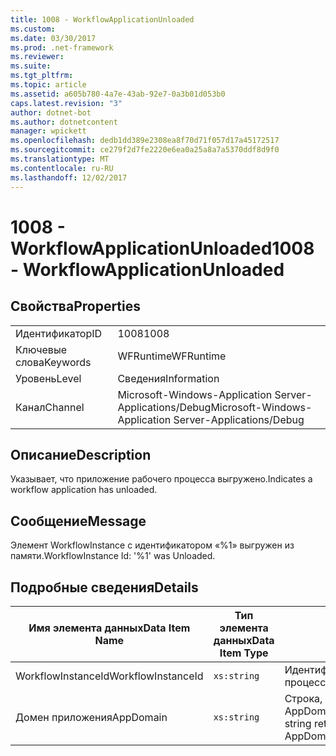 ```yaml
---
title: 1008 - WorkflowApplicationUnloaded
ms.custom: 
ms.date: 03/30/2017
ms.prod: .net-framework
ms.reviewer: 
ms.suite: 
ms.tgt_pltfrm: 
ms.topic: article
ms.assetid: a605b780-4a7e-43ab-92e7-0a3b01d053b0
caps.latest.revision: "3"
author: dotnet-bot
ms.author: dotnetcontent
manager: wpickett
ms.openlocfilehash: dedb1dd389e2308ea8f70d71f057d17a45172517
ms.sourcegitcommit: ce279f2d7fe2220e6ea0a25a8a7a5370ddf8d9f0
ms.translationtype: MT
ms.contentlocale: ru-RU
ms.lasthandoff: 12/02/2017
---
```

# <a name="1008---workflowapplicationunloaded"></a><span data-ttu-id="30adf-102">1008 - WorkflowApplicationUnloaded</span><span class="sxs-lookup"><span data-stu-id="30adf-102">1008 - WorkflowApplicationUnloaded</span></span>
## <a name="properties"></a><span data-ttu-id="30adf-103">Свойства</span><span class="sxs-lookup"><span data-stu-id="30adf-103">Properties</span></span>  
  
|||  
|-|-|  
|<span data-ttu-id="30adf-104">Идентификатор</span><span class="sxs-lookup"><span data-stu-id="30adf-104">ID</span></span>|<span data-ttu-id="30adf-105">1008</span><span class="sxs-lookup"><span data-stu-id="30adf-105">1008</span></span>|  
|<span data-ttu-id="30adf-106">Ключевые слова</span><span class="sxs-lookup"><span data-stu-id="30adf-106">Keywords</span></span>|<span data-ttu-id="30adf-107">WFRuntime</span><span class="sxs-lookup"><span data-stu-id="30adf-107">WFRuntime</span></span>|  
|<span data-ttu-id="30adf-108">Уровень</span><span class="sxs-lookup"><span data-stu-id="30adf-108">Level</span></span>|<span data-ttu-id="30adf-109">Сведения</span><span class="sxs-lookup"><span data-stu-id="30adf-109">Information</span></span>|  
|<span data-ttu-id="30adf-110">Канал</span><span class="sxs-lookup"><span data-stu-id="30adf-110">Channel</span></span>|<span data-ttu-id="30adf-111">Microsoft-Windows-Application Server-Applications/Debug</span><span class="sxs-lookup"><span data-stu-id="30adf-111">Microsoft-Windows-Application Server-Applications/Debug</span></span>|  
  
## <a name="description"></a><span data-ttu-id="30adf-112">Описание</span><span class="sxs-lookup"><span data-stu-id="30adf-112">Description</span></span>  
 <span data-ttu-id="30adf-113">Указывает, что приложение рабочего процесса выгружено.</span><span class="sxs-lookup"><span data-stu-id="30adf-113">Indicates a workflow application has unloaded.</span></span>  
  
## <a name="message"></a><span data-ttu-id="30adf-114">Сообщение</span><span class="sxs-lookup"><span data-stu-id="30adf-114">Message</span></span>  
 <span data-ttu-id="30adf-115">Элемент WorkflowInstance с идентификатором «%1» выгружен из памяти.</span><span class="sxs-lookup"><span data-stu-id="30adf-115">WorkflowInstance Id: '%1' was Unloaded.</span></span>  
  
## <a name="details"></a><span data-ttu-id="30adf-116">Подробные сведения</span><span class="sxs-lookup"><span data-stu-id="30adf-116">Details</span></span>  
  
|<span data-ttu-id="30adf-117">Имя элемента данных</span><span class="sxs-lookup"><span data-stu-id="30adf-117">Data Item Name</span></span>|<span data-ttu-id="30adf-118">Тип элемента данных</span><span class="sxs-lookup"><span data-stu-id="30adf-118">Data Item Type</span></span>|<span data-ttu-id="30adf-119">Описание</span><span class="sxs-lookup"><span data-stu-id="30adf-119">Description</span></span>|  
|--------------------|--------------------|-----------------|  
|<span data-ttu-id="30adf-120">WorkflowInstanceId</span><span class="sxs-lookup"><span data-stu-id="30adf-120">WorkflowInstanceId</span></span>|`xs:string`|<span data-ttu-id="30adf-121">Идентификатор экземпляра для рабочего процесса.</span><span class="sxs-lookup"><span data-stu-id="30adf-121">The instance id for the workflow</span></span>|  
|<span data-ttu-id="30adf-122">Домен приложения</span><span class="sxs-lookup"><span data-stu-id="30adf-122">AppDomain</span></span>|`xs:string`|<span data-ttu-id="30adf-123">Строка, возвращаемая AppDomain.CurrentDomain.FriendlyName.</span><span class="sxs-lookup"><span data-stu-id="30adf-123">The string returned by AppDomain.CurrentDomain.FriendlyName.</span></span>|

